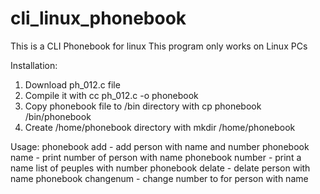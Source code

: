# cli_linux_phonebook
This is a CLI Phonebook for linux
This program only works on Linux PCs

Installation:
1. Download ph_012.c file
2. Compile it with cc ph_012.c -o phonebook
3. Copy phonebook file to /bin directory with cp phonebook /bin/phonebook
4. Create /home/phonebook directory with mkdir /home/phonebook

Usage:
phonebook add <name> <number> - add person with name <name> and number <number>
phonebook name <name> - print number of person with name <name>
phonebook number <number> - print a name list of peuples with number <number>
phonebook delate <name> - delate person with name <name>
phonebook changenum <name> <number> - change number to <number> for person with name <name>
